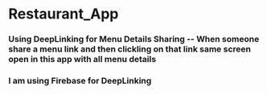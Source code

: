 # Restaurant_App

### Using DeepLinking for Menu Details Sharing -- When someone share a menu link and then clickling on that link same screen open in this app with all menu details

### I am using Firebase for DeepLinking
